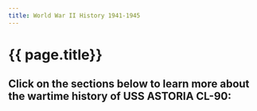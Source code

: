 ```yaml
---
title: World War II History 1941-1945
---
```

# {{ page.title}}
## Click on the sections below to learn more about the wartime history of USS ASTORIA CL-90: